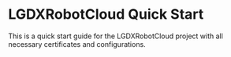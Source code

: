 # LGDXRobotCloud Quick Start

This is a quick start guide for the LGDXRobotCloud project with all necessary certificates and configurations.